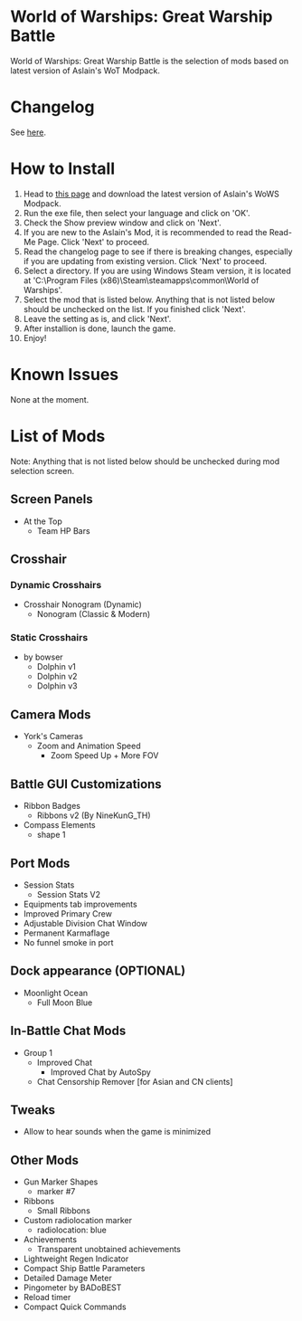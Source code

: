 # World of Warships: Great Warship Battle
World of Warships: Great Warship Battle is the selection of mods based on latest version of Aslain's WoT Modpack.

# Changelog
See [here](https://github.com/MysticMoonlight/EnhancedMod/blob/main/wows/CHANGELOG.md).

# How to Install
1. Head to [this page](https://aslain.com/index.php?/topic/2020-download-%E2%98%85-world-of-warships-%E2%98%85-modpack/) and download the latest version of Aslain's WoWS Modpack.
2. Run the exe file, then select your language and click on 'OK'.
3. Check the Show preview window and click on 'Next'.
4. If you are new to the Aslain's Mod, it is recommended to read the Read-Me Page. Click 'Next' to proceed.
5. Read the changelog page to see if there is breaking changes, especially if you are updating from existing version. Click 'Next' to proceed.
6. Select a directory. If you are using Windows Steam version, it is located at 'C:\Program Files (x86)\Steam\steamapps\common\World of Warships'.
7. Select the mod that is listed below. Anything that is not listed below should be unchecked on the list. If you finished click 'Next'.
8. Leave the setting as is, and click 'Next'.
9. After installion is done, launch the game.
10. Enjoy!

# Known Issues
None at the moment.

# List of Mods
Note: Anything that is not listed below should be unchecked during mod selection screen.

## Screen Panels
* At the Top
    * Team HP Bars

## Crosshair
### Dynamic Crosshairs
* Crosshair Nonogram (Dynamic)
    * Nonogram (Classic & Modern)

### Static Crosshairs
* by bowser
    * Dolphin v1
    * Dolphin v2
    * Dolphin v3

## Camera Mods
* York's Cameras
    * Zoom and Animation Speed
        * Zoom Speed Up + More FOV

## Battle GUI Customizations
* Ribbon Badges
    * Ribbons v2 (By NineKunG_TH)
* Compass Elements
    * shape 1

## Port Mods
* Session Stats
    * Session Stats V2
* Equipments tab improvements
* Improved Primary Crew
* Adjustable Division Chat Window
* Permanent Karmaflage
* No funnel smoke in port

## Dock appearance (OPTIONAL)
* Moonlight Ocean
    * Full Moon Blue

## In-Battle Chat Mods
* Group 1
    * Improved Chat
        * Improved Chat by AutoSpy
    * Chat Censorship Remover [for Asian and CN clients]

## Tweaks
* Allow to hear sounds when the game is minimized

## Other Mods
* Gun Marker Shapes
    * marker #7
* Ribbons
    * Small Ribbons
* Custom radiolocation marker
    * radiolocation: blue
* Achievements
    * Transparent unobtained achievements
* Lightweight Regen Indicator
* Compact Ship Battle Parameters
* Detailed Damage Meter
* Pingometer by BADoBEST
* Reload timer
* Compact Quick Commands